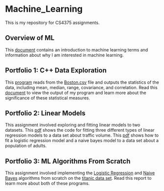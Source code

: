 # Machine_Learning
This is my repository for CS4375 assignments.

## Overview of ML
This [document](Overview_of_ML.pdf) contains an introduction to machine learning terms and information about why I am interested in machine learning.

## Portfolio 1: C++ Data Exploration
This [program](./Portfolio1-Data_Exploration/stats.cpp) reads from the [Boston.csv](./Portfolio1-Data_Exploration/Boston.csv) file and outputs the statistics of the data, including mean, median, range, covariance, and correlation. Read this [document](./Portfolio1-Data_Exploration/Data_Exploration.pdf) to view the output of my program and learn more about the significance of these statistical measures.

## Portfolio 2: Linear Models
This assignment involved exploring and fitting linear models to two datasets. This [pdf](./Portfolio2-Linear_Models/Regression.pdf) shows the code for fitting three different types of linear regression models to a data set about traffic volume. This [pdf](./Portfolio2-Linear_Models/Classification.pdf) shows how to fit a logistic regression model and a naive bayes model to a data set about a population of adults.

## Portfolio 3: ML Algorithms From Scratch
This assignment involved implementing the [Logistic Regression](./Portfolio3-ML_Algorithms_From_Scratch/LogReg.cpp) and [Naive Bayes](./Portfolio3-ML_Algorithms_From_Scratch/NaiveBayes.cpp) algorithms from scratch on the [titanic data set](./Portfolio3-ML_Algorithms_From_Scratch/titanic_project.csv). Read this report to learn more about both of these programs.